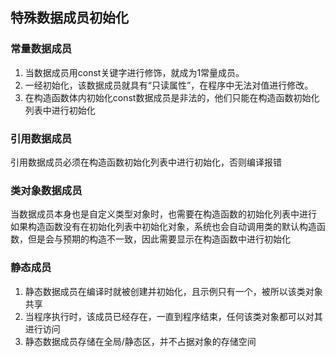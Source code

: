 ## 特殊数据成员初始化

### 常量数据成员
1. 当数据成员用const关键字进行修饰，就成为1常量成员。
2. 一经初始化，该数据成员就具有“只读属性”，在程序中无法对值进行修改。
3. 在构造函数体内初始化const数据成员是非法的，他们只能在构造函数初始化列表中进行初始化

### 引用数据成员
引用数据成员必须在构造函数初始化列表中进行初始化，否则编译报错

### 类对象数据成员
当数据成员本身也是自定义类型对象时，也需要在构造函数的初始化列表中进行
如果构造函数没有在初始化列表中初始化对象，系统也会自动调用类的默认构造函数，但是会与预期的构造不一致，因此需要显示在构造函数中进行初始化

### 静态成员
1. 静态数据成员在编译时就被创建并初始化，且示例只有一个，被所以该类对象共享
2. 当程序执行时，该成员已经存在，一直到程序结束，任何该类对象都可以对其进行访问
3. 静态数据成员存储在全局/静态区，并不占据对象的存储空间
